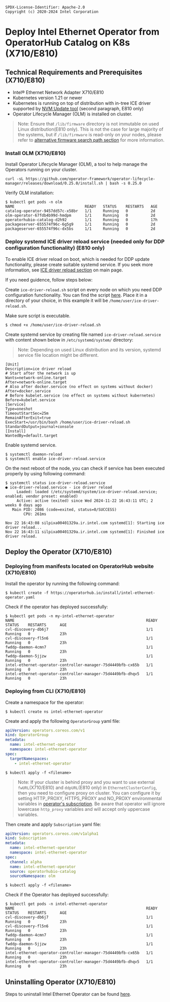 ```text
SPDX-License-Identifier: Apache-2.0
Copyright (c) 2020-2024 Intel Corporation
```

# Deploy Intel Ethernet Operator from OperatorHub Catalog on K8s (X710/E810)

## Technical Requirements and Prerequisites (X710/E810)

- Intel® Ethernet Network Adapter X710/E810
- Kubernetes version 1.21 or newer
- Kubernetes is running on top of distribution with in-tree ICE driver supported by
  [NVM Update tool](../intel-ethernet-operator.md#ice-driver-variant-e810-nics-only) (second paragraph, E810 only)
- Operator Lifecycle Manager (OLM) is installed on cluster.

>Note: Ensure that `/lib/firmware` directory is not immutable on used Linux distribution(E810 only). This is not the case for
large majority of the systems, but if `/lib/firmware` is read-only on your nodes, please refer to
[alternative firmware search path section](../intel-ethernet-operator.md#warning-alternative-firmware-search-path-on-nodes-with-libfirmware-read-only)
for more information.

### Install OLM (X710/E810)

Install Operator Lifecycle Manager (OLM), a tool to help manage the Operators running on your cluster.

```shell
curl -sL https://github.com/operator-framework/operator-lifecycle-manager/releases/download/0.25.0/install.sh | bash -s 0.25.0
```

Verify OLM installation:

```shell
$ kubectl get pods -n olm
NAME                               READY   STATUS    RESTARTS   AGE
catalog-operator-9457dd57c-x58br   1/1     Running   0          2d
olm-operator-67fdb4b99d-hmdpm      1/1     Running   0          2d
operatorhubio-catalog-d2h92        1/1     Running   0          17h
packageserver-655574f96c-6g5g9     1/1     Running   0          2d
packageserver-655574f96c-dx5bs     1/1     Running   0          2d
```

### Deploy systemd ICE driver reload service (needed only for DDP configuration functionality) (E810 only)

To enable ICE driver reload on boot, which is needed for DDP update functionality, please create suitable systemd
service. If you seek more information, see
[ICE driver reload section](../intel-ethernet-operator.md#warning-ice-driver-reload-after-reboot) on main page.

If you need guidence, follow steps below:

Create `ice-driver-reload.sh` script on every node on which you need DDP configuration functionality. You can find the
script [here](../../extras/ice-driver-reload.sh). Place it in a directory of your choice, in this example it
will be `/home/user/ice-driver-reload.sh`.

Make sure script is executable.

```shell
$ chmod +x /home/user/ice-driver-reload.sh
```

Create systemd service by creating file named `ice-driver-reload.service` with content shown below in
`/etc/systemd/system/` directory:

>Note: Depending on used Linux distribution and its version, systemd service file location might be different.

```shell
[Unit]
Description=ice driver reload
# Start after the network is up
Wants=network-online.target
After=network-online.target
# Also after docker.service (no effect on systems without docker)
After=docker.service
# Before kubelet.service (no effect on systems without kubernetes)
Before=kubelet.service
[Service]
Type=oneshot
TimeoutStartSec=25m
RemainAfterExit=true
ExecStart=/usr/bin/bash /home/user/ice-driver-reload.sh
StandardOutput=journal+console
[Install]
WantedBy=default.target
```

Enable systemd service.

```shell
$ systemctl daemon-reload
$ systemctl enable ice-driver-reload.service
```

On the next reboot of the node, you can check if service has been executed properly by using following command:

```shell
$ systemctl status ice-driver-reload.service
● ice-driver-reload.service - ice driver reload
     Loaded: loaded (/etc/systemd/system/ice-driver-reload.service; enabled; vendor preset: enabled)
     Active: active (exited) since Wed 2024-11-22 16:43:11 UTC; 2 weeks 0 days ago
   Main PID: 2086 (code=exited, status=0/SUCCESS)
        CPU: 261ms

Nov 22 16:43:08 silpixa00401329a.ir.intel.com systemd[1]: Starting ice driver reload...
Nov 22 16:43:11 silpixa00401329a.ir.intel.com systemd[1]: Finished ice driver reload.
```

## Deploy the Operator (X710/E810)

### Deploying from manifests located on OperatorHub website (X710/E810)

Install the operator by running the following command:

```shell
$ kubectl create -f https://operatorhub.io/install/intel-ethernet-operator.yaml
```

Check if the operator has deployed successfully:

```shell
$ kubectl get pods -n my-intel-ethernet-operator
NAME                                                          READY   STATUS    RESTARTS      AGE
cvl-discovery-db6j7                                           1/1     Running   0             23h
cvl-discovery-fl5n6                                           1/1     Running   0             23h
fwddp-daemon-4cmn7                                            1/1     Running   0             23h
fwddp-daemon-5jjzw                                            1/1     Running   0             23h
intel-ethernet-operator-controller-manager-75d4449bfb-cx65b   1/1     Running   0             23h
intel-ethernet-operator-controller-manager-75d4449bfb-dhqv5   1/1     Running   0             23h
```

### Deploying from CLI (X710/E810)

Create a namespace for the operator:

```shell
$ kubectl create ns intel-ethernet-operator
```

Create and apply the following `OperatorGroup` yaml file:

```yaml
apiVersion: operators.coreos.com/v1
kind: OperatorGroup
metadata:
  name: intel-ethernet-operator
  namespace: intel-ethernet-operator
spec:
  targetNamespaces:
    - intel-ethernet-operator
```

```shell
$ kubectl apply -f <filename>
```

>Note: If your cluster is behind proxy and you want to use external `fwURL`(X710/E810) and `ddpURL`(E810 only) in
`EthernetClusterConfig`, then you need to configure proxy on cluster. You can configure it by setting HTTP_PROXY,
HTTPS_PROXY and NO_PROXY environmental variables in
[operator's subscription](https://docs.openshift.com/container-platform/4.14/operators/admin/olm-configuring-proxy-support.html).
Be aware that operator will ignore lowercase `http_proxy` variables and will accept only uppercase variables.

Then create and apply `Subscription` yaml file:

```yaml
apiVersion: operators.coreos.com/v1alpha1
kind: Subscription
metadata:
  name: intel-ethernet-operator
  namespace: intel-ethernet-operator
spec:
  channel: alpha
  name: intel-ethernet-operator
  source: operatorhubio-catalog
  sourceNamespace: olm
```

```shell
$ kubectl apply -f <filename>
```

Check if the Operator has deployed successfully:

```shell
$ kubectl get pods -n intel-ethernet-operator
NAME                                                          READY   STATUS    RESTARTS      AGE
cvl-discovery-db6j7                                           1/1     Running   0             23h
cvl-discovery-fl5n6                                           1/1     Running   0             23h
fwddp-daemon-4cmn7                                            1/1     Running   0             23h
fwddp-daemon-5jjzw                                            1/1     Running   0             23h
intel-ethernet-operator-controller-manager-75d4449bfb-cx65b   1/1     Running   0             23h
intel-ethernet-operator-controller-manager-75d4449bfb-dhqv5   1/1     Running   0             23h
```

## Uninstalling Operator (X710/E810)

Steps to uninstall Intel Ethernet Operator can be found [here](../intel-ethernet-operator.md#uninstalling-operator-x710e810-nics).
